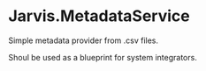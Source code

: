 Jarvis.MetadataService
======================
Simple metadata provider from .csv files.

Shoul be used as a blueprint for system integrators.
